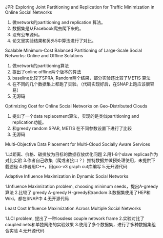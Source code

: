 JPR: Exploring Joint Partitioning and Replication for Traffic Minimization in Online Social Networks

1. 做network的partitioning and replication 算法。
2. 数据集是从Facebook爬虫爬下来的。
3. 没有公布源码。
4. 论文里实验结果和另外5中算法进行了对比。


Scalable Minimum-Cost Balanced Partitioning of Large-Scale Social Networks: Online and Offline Solutions

1. 做network的partitioning算法
2. 提出了online offline两个版本的算法
3. baseline比较了SPRA, Random两个结果，部分实验还比较了METIS 算法
4. 在不同的几个数据集上都跑了实验。（代码实现好后，在SNAP上跑应该很容易）
5. 无源码


Optimizing Cost for Online Social Networks on Geo-Distributed Clouds

1. 提出了一个data replacement算法，实现的是类似partitioning and replication功能。
2. 和greedy random SPAR, METIS 在不同参数设置下进行了比较
3. 无源码


Multi-Objective Data Placement for Multi-Cloud Socially Aware Services

1.以距离、价格、碳排放为目标的数据存放优化问题
2.用1-8个slave replicas作为对比实验
3.作者自己收集（爬或者接口？）推特数据并做预处理使用，未提供下载途径
4.作者用C++，用gco-v3 graph cut库编写
5.无开源代码


Adaptive Influence Maximization in Dynamic Social Networks

1.Influence Maximization problem, choosing minimum seeds，提出A-greedy算法
2.比较了 greedy  A-greedy  H-greedy和random
3.数据集使用了HEP和Wiki，都在SNAP中
4.无开源代码


Least Cost Influence Maximization Across Multiple Social Networks

1.LCI problem, 提出了一种lossless couple network frame
2.实验对比了coupled nets和单独网络的实验效果
3.使用了多个数据集，进行了多种数据集组合实验
4.无开源代码
